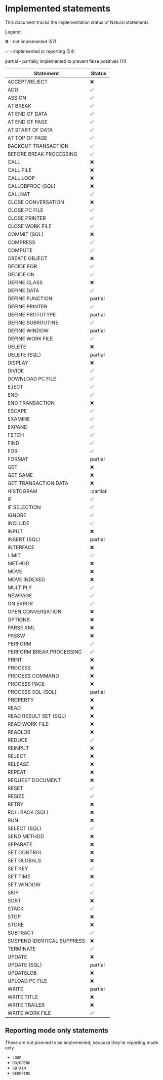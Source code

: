 # Implemented statements

This document tracks the implementation status of Natural statements.

Legend:

:x: - not implemented (57)

:white_check_mark: - implemented or reporting (54)

partial - partially implemented to prevent false positives (11)

| Statement | Status             |
| --- |--------------------|
| ACCEPT/REJECT | :x:                |
| ADD | :white_check_mark: |
| ASSIGN | :white_check_mark: |
| AT BREAK | :white_check_mark: |
| AT END OF DATA | :white_check_mark: |
| AT END OF PAGE | :white_check_mark: |
| AT START OF DATA | :white_check_mark: |
| AT TOP OF PAGE | :white_check_mark: |
| BACKOUT TRANSACTION | :white_check_mark: |
| BEFORE BREAK PROCESSING | :white_check_mark: |
| CALL | :x:                |
| CALL FILE | :x:                |
| CALL LOOP | :x:                |
| CALLDBPROC (SQL) | :x:                |
| CALLNAT | :white_check_mark: |
| CLOSE CONVERSATION | :x:                |
| CLOSE PC FILE | :white_check_mark: |
| CLOSE PRINTER | :white_check_mark: |
| CLOSE WORK FILE | :white_check_mark: |
| COMMIT (SQL) | :x:                |
| COMPRESS | :white_check_mark: |
| COMPUTE | :white_check_mark: |
| CREATE OBJECT | :x:                |
| DECIDE FOR | :white_check_mark: |
| DECIDE ON | :white_check_mark: |
| DEFINE CLASS | :x:                |
| DEFINE DATA | :white_check_mark: |
| DEFINE FUNCTION | partial            |
| DEFINE PRINTER | :white_check_mark: |
| DEFINE PROTOTYPE | partial            |
| DEFINE SUBROUTINE | :white_check_mark: |
| DEFINE WINDOW | partial            |
| DEFINE WORK FILE | :white_check_mark: |
| DELETE | :x:                |
| DELETE (SQL) | partial            |
| DISPLAY | :x:                |
| DIVIDE | :white_check_mark: |
| DOWNLOAD PC FILE | :white_check_mark: |
| EJECT | :white_check_mark: |
| END | :white_check_mark: |
| END TRANSACTION | :x:                |
| ESCAPE | :white_check_mark: |
| EXAMINE | :white_check_mark: |
| EXPAND | :white_check_mark: |
| FETCH | :white_check_mark: |
| FIND | :white_check_mark: |
| FOR | :white_check_mark: |
| FORMAT | partial            |
| GET | :x:                |
| GET SAME | :x:                |
| GET TRANSACTION DATA | :x:                |
| HISTOGRAM | :partial:          |
| IF | :white_check_mark: |
| IF SELECTION | :white_check_mark: |
| IGNORE | :white_check_mark: |
| INCLUDE | :white_check_mark: |
| INPUT | :x:                |
| INSERT (SQL) | partial            |
| INTERFACE | :x:                |
| LIMIT | :white_check_mark: |
| METHOD | :x:                |
| MOVE | :x:                |
| MOVE INDEXED | :x:                |
| MULTIPLY | :white_check_mark: |
| NEWPAGE | :white_check_mark: |
| ON ERROR | :white_check_mark: |
| OPEN CONVERSATION | :x:                |
| OPTIONS | :x:                |
| PARSE XML | :x:                |
| PASSW | :x:                |
| PERFORM | :white_check_mark: |
| PERFORM BREAK PROCESSING | :white_check_mark: |
| PRINT | :x:                |
| PROCESS | :x:                |
| PROCESS COMMAND | :x:                |
| PROCESS PAGE | :x:                |
| PROCESS SQL (SQL) | partial            |
| PROPERTY | :x:                |
| READ | :x:                |
| READ RESULT SET (SQL) | :x:                |
| READ WORK FILE | :x:                |
| READLOB | :x:                |
| REDUCE | :white_check_mark: |
| REINPUT | :x:                |
| REJECT | :x:                |
| RELEASE | :x:                |
| REPEAT | :x:                |
| REQUEST DOCUMENT | :x:                |
| RESET | :white_check_mark: |
| RESIZE | :white_check_mark: |
| RETRY | :x:                |
| ROLLBACK (SQL) | :x:                |
| RUN | :x:                |
| SELECT (SQL) | :white_check_mark: |
| SEND METHOD | :x:                |
| SEPARATE | :x:                |
| SET CONTROL | :x:                |
| SET GLOBALS | :x:                |
| SET KEY | :white_check_mark: |
| SET TIME | :x:                |
| SET WINDOW | :white_check_mark: |
| SKIP | :white_check_mark: |
| SORT | :x:                |
| STACK | :white_check_mark: |
| STOP | :x:                |
| STORE | :x:                |
| SUBTRACT | :white_check_mark: |
| SUSPEND IDENTICAL SUPPRESS | :x:                |
| TERMINATE | :white_check_mark: |
| UPDATE | :x:                |
| UPDATE (SQL) | partial            |
| UPDATELOB | :x:                |
| UPLOAD PC FILE | :x:                |
| WRITE | partial            |
| WRITE TITLE | :x:                |
| WRITE TRAILER | :x:                |
| WRITE WORK FILE | :white_check_mark: |

## Reporting mode only statements

These are not planned to be implemented, because they're reporting mode only.

- `LOOP`
- `DO/DOEND`
- `OBTAIN`
- `REDEFINE`
